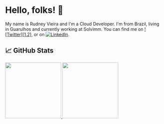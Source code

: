 # Hello, folks! 👋


My name is Rudney Vieira and I'm a Cloud Developer. I'm from Brazil, living in Guarulhos and currently working at Solvimm. You can find me on [![Twitter][1.2]][1],  or on [![LinkedIn][3.2]][3].
<!--
**RudneyEduardo/RudneyEduardo** is a ✨ _special_ ✨ repository because its `README.md` (this file) appears on your GitHub profile.

Here are some ideas to get you started:

- 🔭 I’m currently working on ...
- 🌱 I’m currently learning ...
- 👯 I’m looking to collaborate on ...
- 🤔 I’m looking for help with ...
- 💬 Ask me about ...
- 📫 How to reach me: ...
- 😄 Pronouns: ...
- ⚡ Fun fact: ...
-->
## &#x1f4c8; GitHub Stats

<div>
  <a href="https://github.com/RudneyEduardo">
  <img height="180em" src="https://github-readme-stats.vercel.app/api?username=RudneyEduardo&show_icons=true&theme=dracula&include_all_commits=true&count_private=true"/>
  <img height="180em" src="https://github-readme-stats.vercel.app/api/top-langs/?username=RudneyEduardo&layout=compact&langs_count=16&theme=dracula"/>
</div>

<!-- links to social media icons -->

<!-- icons with padding -->

[2.1]: http://i.imgur.com/0o48UoR.png (github icon with padding)

<!-- icons without padding -->

[2.2]: http://i.imgur.com/9I6NRUm.png (github icon without padding)
[3.2]: https://raw.githubusercontent.com/MartinHeinz/MartinHeinz/master/linkedin-3-16.png (LinkedIn icon without padding)


<!-- links to your social media accounts -->

[1]: https://twitter.com/rudney_eduardo
[2]: https://github.com/RudneyEduardo
[3]: https://www.linkedin.com/in/rudney-eduardo-souza-vieira-08a12a1a2
